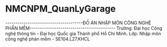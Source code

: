 # NMCNPM_QuanLyGarage
--------------------------------------ĐỒ ÁN NHẬP MÔN CÔNG NGHỆ PHẦN MỀM------------------------------------------ 
Trường: Đại học Công nghệ thông tin - Đại học Quốc gia Thành phố Hồ Chí Minh.
Lớp: Nhập môn công nghệ phàn mềm - SE104.L27.KHCL
